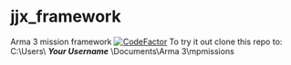 # jjx_framework
Arma 3 mission framework
[![CodeFactor](https://www.codefactor.io/repository/github/jj-vp/jjx_framework.vr/badge/main)](https://www.codefactor.io/repository/github/jj-vp/jjx_framework.vr/overview/main)
To try it out clone this repo to: C:\Users\ ***Your Username*** \Documents\Arma 3\\mpmissions
